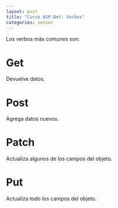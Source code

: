 ```yaml
---
layout: post
title: "Curso ASP.Net: Verbos"
categories: senior
---
```


Los verbos más comunes son<!--more-->:

# Get

Devuelve datos.

# Post

Agrega datos nuevos.

# Patch

Actualiza algunos de los campos del objeto.

# Put

Actualiza todo los campos del objeto.
